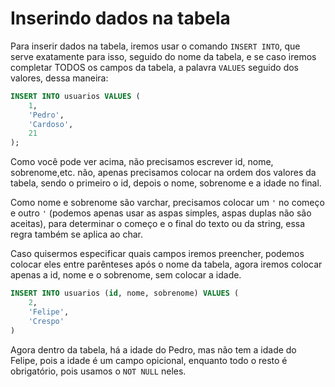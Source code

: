 # Inserindo dados na tabela

Para inserir dados na tabela, iremos usar o comando `INSERT INTO`, que serve exatamente para isso, seguido do nome da tabela, e se caso iremos completar TODOS os campos da tabela, a palavra `VALUES` seguido dos valores, dessa maneira:

```sql
INSERT INTO usuarios VALUES (
    1,
    'Pedro',
    'Cardoso',
    21
);
```

Como você pode ver acima, não precisamos escrever id, nome, sobrenome,etc. não, apenas precisamos colocar na ordem dos valores da tabela, sendo o primeiro o id, depois o nome, sobrenome e a idade no final.

Como nome e sobrenome são varchar, precisamos colocar um `'` no começo e outro `'` (podemos apenas usar as aspas simples, aspas duplas não são aceitas), para determinar o começo e o final do texto ou da string, essa regra também se aplica ao char.

Caso quisermos especificar quais campos iremos preencher, podemos colocar eles entre parênteses após o nome da tabela, agora iremos colocar apenas a id, nome e o sobrenome, sem colocar a idade.

```sql
INSERT INTO usuarios (id, nome, sobrenome) VALUES (
    2,
    'Felipe',
    'Crespo'
)
```

Agora dentro da tabela, há a idade do Pedro, mas não tem a idade do Felipe, pois a idade é um campo opicional, enquanto todo o resto é obrigatório, pois usamos o `NOT NULL` neles.